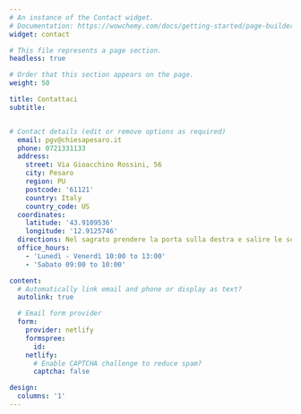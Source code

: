 ```yaml
---
# An instance of the Contact widget.
# Documentation: https://wowchemy.com/docs/getting-started/page-builder/
widget: contact

# This file represents a page section.
headless: true

# Order that this section appears on the page.
weight: 50

title: Contattaci
subtitle:


# Contact details (edit or remove options as required)
  email: pgv@chiesapesaro.it
  phone: 0721331133
  address:
    street: Via Gioacchino Rossini, 56
    city: Pesaro
    region: PU
    postcode: '61121'
    country: Italy
    country_code: US
  coordinates:
    latitude: '43.9109536'
    longitude: '12.9125746'
  directions: Nel sagrato prendere la porta sulla destra e salire le scale
  office_hours:
    - 'Lunedì - Venerdì 10:00 to 13:00'
    - 'Sabato 09:00 to 10:00'

content:
  # Automatically link email and phone or display as text?
  autolink: true

  # Email form provider
  form:
    provider: netlify
    formspree:
      id:
    netlify:
      # Enable CAPTCHA challenge to reduce spam?
      captcha: false

design:
  columns: '1'
---
```

